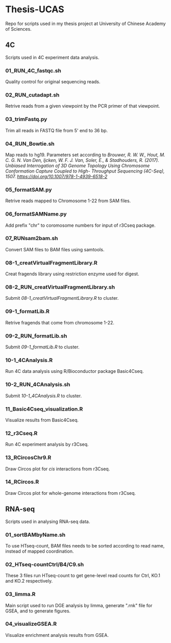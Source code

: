 # Thesis-UCAS
Repo for scripts used in my thesis project at University of Chinese Academy of Sciences.

## 4C
Scripts used in 4C experiment data analysis.

### 01_RUN_4C_fastqc.sh
Quality control for original sequencing reads.

### 02_RUN_cutadapt.sh
Retrive reads from a given viewpoint by the PCR primer of that viewpoint.

### 03_trimFastq.py
Trim all reads in FASTQ file from 5' end to 36 bp.

### 04_RUN_Bowtie.sh
Map reads to hg19. Parameters set according to *Brouwer, R. W. W., Hout, M. C. G. N. Van Den, Ijcken, W. F. J. Van, Soler, E., & Stadhouders, R. (2017). Unbiased Interrogation of 3D Genome Topology Using Chromosome Conformation Capture Coupled to High- Throughput Sequencing (4C-Seq), 1507. https://doi.org/10.1007/978-1-4939-6518-2*

### 05_formatSAM.py
Retrive reads mapped to Chromosome 1-22 from SAM files.

### 06_formatSAMName.py
Add prefix "chr" to coromosome numbers for input of r3Cseq package.

### 07_RUNsam2bam.sh
Convert SAM files to BAM files using samtools.

### 08-1_creatVirtualFragmentLibrary.R
Creat fragends library using restriction enzyme used for digest.

### 08-2_RUN_creatVirtualFragmentLibrary.sh
Submit *08-1_creatVirtualFragmentLibrary.R* to cluster.

### 09-1_formatLib.R
Retrive fragends that come from chromosome 1-22.

### 09-2_RUN_formatLib.sh
Submit *09-1_formatLib.R* to cluster.

### 10-1_4CAnalysis.R
Run 4C data analysis using R/Bioconductor package Basic4Cseq.

### 10-2_RUN_4CAnalysis.sh
Submit *10-1_4CAnalysis.R* to cluster.

### 11_Basic4Cseq_visualization.R
Visualize results from Basic4Cseq.

### 12_r3Cseq.R
Run 4C experiment analysis by r3Cseq.

### 13_RCircosChr9.R
Draw Circos plot for *cis* interactions from r3Cseq.

### 14_RCircos.R
Draw Circos plot for whole-genome interactions from r3Cseq.

## RNA-seq
Scripts used in analysing RNA-seq data.

### 01_sortBAMbyName.sh
To use HTseq-count, BAM files needs to be sorted according to read name, instead of mapped coordination.

### 02_HTseq-countCtrl/B4/C9.sh
These 3 files run HTseq-count to get gene-level read counts for Ctrl, KO.1 and KO.2 respectively.

### 03_limma.R
Main script used to run DGE analysis by limma, generate ".rnk" file for GSEA, and to generate figures.

### 04_visualizeGSEA.R
Visualize enrichment analysis results from GSEA.
